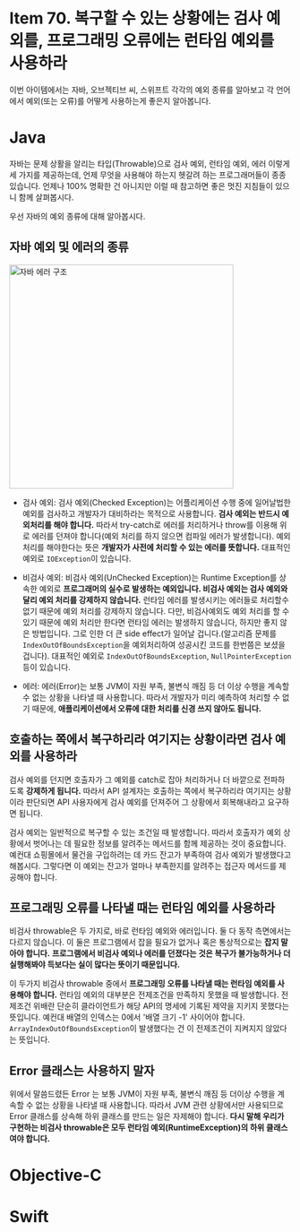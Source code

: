 # Item 70. 복구할 수 있는 상황에는 검사 예외를, 프로그래밍 오류에는 런타임 예외를 사용하라 

이번 아이템에서는 자바, 오브젝티브 씨, 스위프트 각각의 예외 종류를 알아보고 각 언어에서 예외(또는 오류)를 어떻게 사용하는게 좋은지 알아봅니다. 

# Java 

자바는 문제 상활을 알리는 타입(Throwable)으로 검사 예외, 런타임 예외, 에러 이렇게 세 가지를 제공하는데, 언제 무엇을 사용해야 하는지 헷갈려 하는 프로그래머들이 종종 있습니다.
언제나 100% 명확한 건 아니지만 이럴 때 참고하면 좋은 멋진 지침들이 있으니 함께 살펴봅시다. 

우선 자바의 예외 종류에 대해 알아봅시다. 

## 자바 예외 및 에러의 종류

<img width="400" alt="자바 에러 구조" src="https://user-images.githubusercontent.com/38216027/113489978-5399e580-9502-11eb-9d98-0f8b591a3ca8.png">

  * 검사 예외: 검사 예외(Checked Exception)는 어플리케이션 수행 중에 일어날법한 예외를 검사하고 개발자가 대비하라는 목적으로 사용합니다. **검사 예외는 반드시 예외처리를 해야 합니다.** 따라서 try-catch로 에러를 처리하거나 throw를 이용해 위로 에러를 던져야 합니다(예외 처리를 하지 않으면 컴파일 에러가 발생합니다). 예외 처리를 해야한다는 뜻은 **개발자가 사전에 처리할 수 있는 에러를 뜻합니다.** 대표적인 예외로 `IOException`이 있습니다.
  
  * 비검사 예외: 비검사 예외(UnChecked Exception)는 Runtime Exception를 상속한 예외로 **프로그래머의 실수로 발생하는 예외입니다. 비검사 예외는 검사 예외와 달리 예외 처리를 강제하지 않습니다.** 런타임 에러를 발생시키는 에러들로 처리할수 없기 때문에 예외 처리를 강제하지 않습니다. 다만, 비검사예외도 예외 처리를 할 수 있기 때문에 예외 처리만 한다면 런타임 에러는 발생하지 않습니다, 하지만 좋지 않은 방법입니다. 그로 인한 더 큰 side effect가 일어날 겁니다.(알고리즘 문제를 `IndexOutOfBoundsException`을 예외처리하여 성공시킨 코드를 한번쯤은 보셨을 겁니다). 대표적인 예외로 `IndexOutOfBoundsException`, `NullPointerException` 등이 있습니다. 
  
  * 에러: 에러(Error)는 보통 JVM이 자원 부족, 불변식 깨짐 등 더 이상 수행을 계속할 수 없는 상황을 나타낼 때 사용합니다. 따라서 개발자가 미리 예측하여 처리할 수 없기 때문에, **애플리케이션에서 오류에 대한 처리를 신경 쓰지 않아도 됩니다.**

## 호출하는 쪽에서 복구하리라 여기지는 상황이라면 검사 예외를 사용하라

검사 예외를 던지면 호출자가 그 예외를 catch로 잡아 처리하거나 더 바깥으로 전파하도록 **강제하게 됩니다.**
따라서 API 설계자는 호출하는 쪽에서 복구하리라 여기지는 상황이라 판단되면 API 사용자에게 검사 예외를 던져주어 그 상황에서 회복해내라고 요구하면 됩니다.

검사 예외는 일반적으로 복구할 수 있는 조건일 때 발생합니다. 따라서 호출자가 예외 상황에서 벗어나는 데 필요한 정보를 알려주는 메서드를 함께 제공하는 것이 중요합니다. 예컨대 쇼핑몰에서 물건을 구입하려는 데 카드 잔고가 부족하여 검사 예외가 발생했다고 해봅시다. 그렇다면 이 예외는 잔고가 얼마나 부족한지를 알려주는 접근자 메서드를 제공해야 합니다.

## 프로그래밍 오류를 나타낼 때는 런타임 예외를 사용하라

비검사 throwable은 두 가지로, 바로 런타임 예외와 에러입니다. 둘 다 동작 측면에서는 다르지 않습니다. 이 둘은 프로그램에서 잡을 필요가 없거나 혹은 통상적으로는 **잡지 말아야 합니다.** 
**프로그램에서 비검사 예외나 에러를 던졌다는 것은 복구가 불가능하거나 더 실행해봐야 득보다는 실이 많다는 뜻이기 때문입니다.** 

이 두가지 비검사 throwable 중에서 **프로그래밍 오류를 나타낼 때는 런타임 예외를 사용해야 합니다.** 런타임 예외의 대부분은 전제조건을 만족하지 못했을 때 발생합니다. 전제조건 위배란 단순히 클라이언트가 해당 API의 명세에 기록된 제약을 지키지 못했다는 뜻입니다. 예컨대 배열의 인덱스는 0에서 '배열 크기 -1' 사이어야 합니다. `ArrayIndexOutOfBoundsException`이 발생했다는 건 이 전제조건이 지켜지지 않았다는 뜻입니다. 

## Error 클래스는 사용하지 말자

위에서 말씀드렸든 Error 는 보통 JVM이 자원 부족, 불변식 깨짐 등 더이상 수행을 계속할 수 없는 상황을 나타낼 때 사용합니다. 따라서 JVM 관련 상황에서만 사용되므로 Error 클래스를 상속해 하위 클래스를 만드는 일은 자제해야 합니다. **다시 말해 우리가 구현하는 비검사 throwable은 모두 런타임 예외(RuntimeException)의 하위 클래스여야 합니다.**

# Objective-C



# Swift


